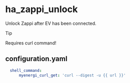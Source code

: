 # ha_zappi_unlock

Unlock Zappi after EV has been connected.

> [!TIP]
> Requires curl command!


## configuration.yaml
```yaml
  shell_command:
      myenergi_curl_get: 'curl --digest -u {{ url }}'
